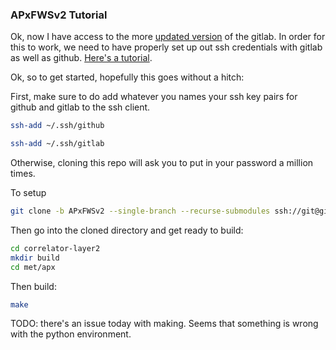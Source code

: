 ### APxFWSv2 Tutorial
Ok, now I have access to the more [updated version](https://gitlab.cern.ch/cms-cactus/phase2/firmware/correlator-layer2/-/tree/APxFWSv2/met/apx) of the gitlab. In order for this to work, we need to have properly set up out ssh credentials with gitlab as well as github. [Here's a tutorial](/knowledge_base/git_ssh_auth.md).

Ok, so to get started, hopefully this goes without a hitch:

First, make sure to do add whatever you names your ssh key pairs for github and gitlab to the ssh client.
```bash
ssh-add ~/.ssh/github
```

```bash
ssh-add ~/.ssh/gitlab
```

Otherwise, cloning this repo will ask you to put in your password a million times.

To setup
```bash
git clone -b APxFWSv2 --single-branch --recurse-submodules ssh://git@gitlab.cern.ch:7999/cms-cactus/phase2/firmware/correlator-layer2.git
```

Then go into the cloned directory and get ready to build:
```bash
cd correlator-layer2
mkdir build
cd met/apx
```

Then build:
```bash
make
```

TODO: there's an issue today with making. Seems that something is wrong with the python environment.
